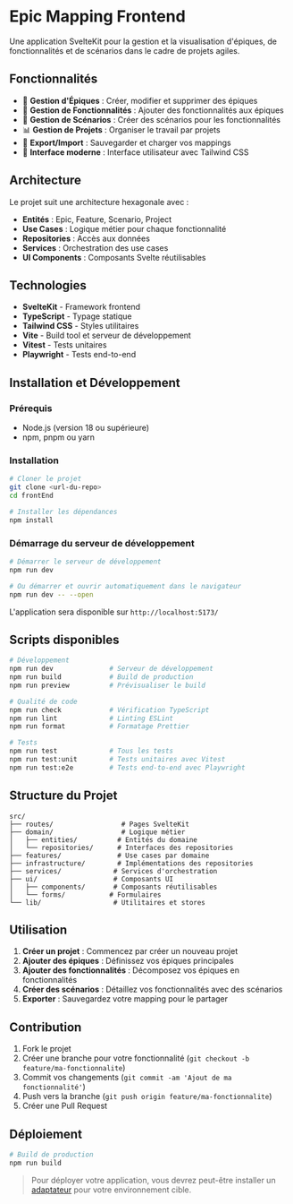 # Epic Mapping Frontend

Une application SvelteKit pour la gestion et la visualisation d'épiques, de fonctionnalités et de scénarios dans le cadre de projets agiles.

## Fonctionnalités

- 🎯 **Gestion d'Épiques** : Créer, modifier et supprimer des épiques
- 🚀 **Gestion de Fonctionnalités** : Ajouter des fonctionnalités aux épiques
- 📝 **Gestion de Scénarios** : Créer des scénarios pour les fonctionnalités
- 📊 **Gestion de Projets** : Organiser le travail par projets
- 💾 **Export/Import** : Sauvegarder et charger vos mappings
- 🎨 **Interface moderne** : Interface utilisateur avec Tailwind CSS

## Architecture

Le projet suit une architecture hexagonale avec :
- **Entités** : Epic, Feature, Scenario, Project
- **Use Cases** : Logique métier pour chaque fonctionnalité
- **Repositories** : Accès aux données
- **Services** : Orchestration des use cases
- **UI Components** : Composants Svelte réutilisables

## Technologies

- **SvelteKit** - Framework frontend
- **TypeScript** - Typage statique
- **Tailwind CSS** - Styles utilitaires
- **Vite** - Build tool et serveur de développement
- **Vitest** - Tests unitaires
- **Playwright** - Tests end-to-end

## Installation et Développement

### Prérequis
- Node.js (version 18 ou supérieure)
- npm, pnpm ou yarn

### Installation

```bash
# Cloner le projet
git clone <url-du-repo>
cd frontEnd

# Installer les dépendances
npm install
```

### Démarrage du serveur de développement

```bash
# Démarrer le serveur de développement
npm run dev

# Ou démarrer et ouvrir automatiquement dans le navigateur
npm run dev -- --open
```

L'application sera disponible sur `http://localhost:5173/`

## Scripts disponibles

```bash
# Développement
npm run dev              # Serveur de développement
npm run build            # Build de production
npm run preview          # Prévisualiser le build

# Qualité de code
npm run check            # Vérification TypeScript
npm run lint             # Linting ESLint
npm run format           # Formatage Prettier

# Tests
npm run test             # Tous les tests
npm run test:unit        # Tests unitaires avec Vitest
npm run test:e2e         # Tests end-to-end avec Playwright
```

## Structure du Projet

```
src/
├── routes/                 # Pages SvelteKit
├── domain/                 # Logique métier
│   ├── entities/          # Entités du domaine
│   └── repositories/      # Interfaces des repositories
├── features/              # Use cases par domaine
├── infrastructure/        # Implémentations des repositories
├── services/             # Services d'orchestration
├── ui/                   # Composants UI
│   ├── components/       # Composants réutilisables
│   └── forms/           # Formulaires
└── lib/                  # Utilitaires et stores
```

## Utilisation

1. **Créer un projet** : Commencez par créer un nouveau projet
2. **Ajouter des épiques** : Définissez vos épiques principales
3. **Ajouter des fonctionnalités** : Décomposez vos épiques en fonctionnalités
4. **Créer des scénarios** : Détaillez vos fonctionnalités avec des scénarios
5. **Exporter** : Sauvegardez votre mapping pour le partager

## Contribution

1. Fork le projet
2. Créer une branche pour votre fonctionnalité (`git checkout -b feature/ma-fonctionnalite`)
3. Commit vos changements (`git commit -am 'Ajout de ma fonctionnalité'`)
4. Push vers la branche (`git push origin feature/ma-fonctionnalite`)
5. Créer une Pull Request

## Déploiement

```bash
# Build de production
npm run build
```

> Pour déployer votre application, vous devrez peut-être installer un [adaptateur](https://svelte.dev/docs/kit/adapters) pour votre environnement cible.

